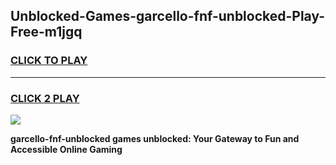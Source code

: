 
## Unblocked-Games-garcello-fnf-unblocked-Play-Free-m1jgq
<h3>
<a href="https://premium76.site?title=garcello-fnf-unblocked&ref=23A">CLICK TO PLAY</a></h3>
<hr>

<h3>
<a href="https://premium76.site?title=garcello-fnf-unblocked&ref=23A">CLICK 2 PLAY</a>
  
</h3>

<a href="https://premium76.site?title=garcello-fnf-unblocked&ref=23A"><img src="https://clearcache.store/games.png"></a>


**garcello-fnf-unblocked games unblocked: Your Gateway to Fun and Accessible Online Gaming**
